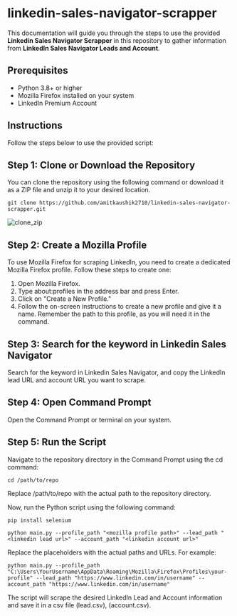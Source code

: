 # linkedin-sales-navigator-scrapper

This documentation will guide you through the steps to use the provided **Linkedin Sales Navigator Scrapper** in this repository to gather information from **LinkedIn Sales Navigator Leads and Account**.

## Prerequisites
* Python 3.8+ or higher
* Mozilla Firefox installed on your system
* LinkedIn Premium Account

## Instructions
Follow the steps below to use the provided script:

## Step 1: Clone or Download the Repository
You can clone the repository using the following command or download it as a ZIP file and unzip it to your desired location.

```
git clone https://github.com/amitkaushik2710/linkedin-sales-navigator-scrapper.git
```

![clone_zip](https://github.com/amitkaushik2710/linkedin-sales-navigator-scrapper/assets/147363019/1c9ea3a1-5536-466c-a8e6-e16fcd60b7e1)


## Step 2: Create a Mozilla Profile
To use Mozilla Firefox for scraping LinkedIn, you need to create a dedicated Mozilla Firefox profile. Follow these steps to create one:

1. Open Mozilla Firefox.
2. Type about:profiles in the address bar and press Enter.
3. Click on "Create a New Profile."
4. Follow the on-screen instructions to create a new profile and give it a name. Remember the path to this profile, as you will need it in the command.

## Step 3: Search for the keyword in Linkedin Sales Navigator
Search for the keyword in Linkedin Sales Navigator, and copy the LinkedIn lead URL and account URL you want to scrape.

## Step 4: Open Command Prompt
Open the Command Prompt or terminal on your system.

## Step 5: Run the Script
Navigate to the repository directory in the Command Prompt using the cd command:
```
cd /path/to/repo
```
Replace /path/to/repo with the actual path to the repository directory.

Now, run the Python script using the following command:
```
pip install selenium
```
```
python main.py --profile_path "<mozilla profile path>" --lead_path "<linkedin lead url>" --account_path "<linkedin account url>"
```
Replace the placeholders with the actual paths and URLs. For example:
```
python main.py --profile_path "C:\Users\YourUsername\AppData\Roaming\Mozilla\Firefox\Profiles\your-profile" --lead_path "https://www.linkedin.com/in/username" --account_path "https://www.linkedin.com/in/username"
```

The script will scrape the desired LinkedIn Lead and Account information and save it in a csv file (lead.csv), (account.csv).


